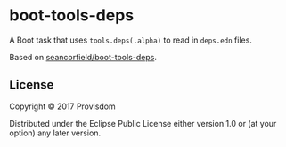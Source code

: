 # boot-tools-deps

A Boot task that uses `tools.deps(.alpha)` to read in `deps.edn` files.

Based on [seancorfield/boot-tools-deps](https://github.com/seancorfield/boot-tools-deps).

## License

Copyright © 2017 Provisdom

Distributed under the Eclipse Public License either version 1.0 or (at your option) any later version.
